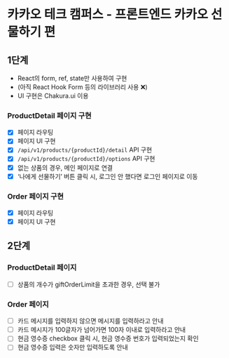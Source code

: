 # 카카오 테크 캠퍼스 - 프론트엔드 카카오 선물하기 편

## 1단계

- React의 form, ref, state만 사용하여 구현
- (아직 React Hook Form 등의 라이브러리 사용 ❌)
- UI 구현은 Chakura.ui 이용

### ProductDetail 페이지 구현

- [x] 페이지 라우팅
- [x] 페이지 UI 구현
- [x] `/api/v1/products/{productId}/detail` API 구현
- [x] `/api/v1/products/{productId}/options` API 구현
- [x] 없는 상품의 경우, 메인 페이지로 연결
- [x] ‘나에게 선물하기’ 버튼 클릭 시, 로그인 안 했다면 로그인 페이지로 이동

### Order 페이지 구현

- [x] 페이지 라우팅
- [x] 페이지 UI 구현

## 2단계

### ProductDetail 페이지

- [ ] 상품의 개수가 giftOrderLimit을 초과한 경우, 선택 불가

### Order 페이지

- [ ] 카드 메시지를 입력하지 않으면 메시지를 입력하라고 안내
- [ ] 카드 메시지가 100글자가 넘어가면 100자 이내로 입력하라고 안내
- [ ] 현금 영수증 checkbox 클릭 시, 현금 영수증 번호가 입력되었는지 확인
- [ ] 현금 영수증 입력은 숫자만 입력하도록 안내
